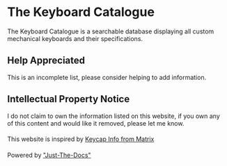 # The Keyboard Catalogue

The Keyboard Catalogue is a searchable database displaying all custom mechanical
keyboards and their specifications.

## Help Appreciated

This is an incomplete list, please consider helping to add information.

## Intellectual Property Notice
I do not claim to own the information listed on this website, if you own any of this content and would like it removed, please let me know.
####
This website is inspired by [Keycap Info from Matrix](https://matrixzj.github.io/)
####
Powered by ["Just-The-Docs"](https://github.com/just-the-docs/just-the-docs)
